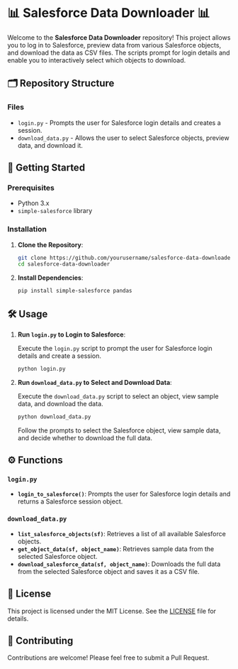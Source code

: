 # 📊 Salesforce Data Downloader 📊

Welcome to the **Salesforce Data Downloader** repository! This project allows you to log in to Salesforce, preview data from various Salesforce objects, and download the data as CSV files. The scripts prompt for login details and enable you to interactively select which objects to download.

## 🗂️ Repository Structure


### Files

- `login.py` - Prompts the user for Salesforce login details and creates a session.
- `download_data.py` - Allows the user to select Salesforce objects, preview data, and download it.

## 🚀 Getting Started

### Prerequisites

- Python 3.x
- `simple-salesforce` library

### Installation

1. **Clone the Repository**:

    ```bash
    git clone https://github.com/yourusername/salesforce-data-downloader.git
    cd salesforce-data-downloader
    ```

2. **Install Dependencies**:

    ```bash
    pip install simple-salesforce pandas
    ```

## 🛠 Usage

1. **Run `login.py` to Login to Salesforce**:

    Execute the `login.py` script to prompt the user for Salesforce login details and create a session.

    ```bash
    python login.py
    ```

2. **Run `download_data.py` to Select and Download Data**:

    Execute the `download_data.py` script to select an object, view sample data, and download the data.

    ```bash
    python download_data.py
    ```

    Follow the prompts to select the Salesforce object, view sample data, and decide whether to download the full data.

## ⚙️ Functions

### `login.py`

- **`login_to_salesforce()`**: Prompts the user for Salesforce login details and returns a Salesforce session object.

### `download_data.py`

- **`list_salesforce_objects(sf)`**: Retrieves a list of all available Salesforce objects.
- **`get_object_data(sf, object_name)`**: Retrieves sample data from the selected Salesforce object.
- **`download_salesforce_data(sf, object_name)`**: Downloads the full data from the selected Salesforce object and saves it as a CSV file.

## 📜 License

This project is licensed under the MIT License. See the [LICENSE](LICENSE) file for details.

## 🤝 Contributing

Contributions are welcome! Please feel free to submit a Pull Request.


